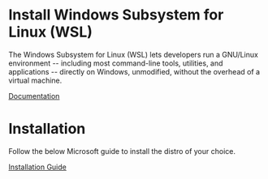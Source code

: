 # Install Windows Subsystem for Linux (WSL)
The Windows Subsystem for Linux (WSL) lets developers run a GNU/Linux environment -- including most command-line tools, utilities, and applications -- directly on Windows, unmodified, without the overhead of a virtual machine.

[Documentation](https://docs.microsoft.com/en-us/windows/wsl/about)

# Installation
Follow the below Microsoft guide to install the distro of your choice.

[Installation Guide](https://docs.microsoft.com/en-us/windows/wsl/install-win10)

